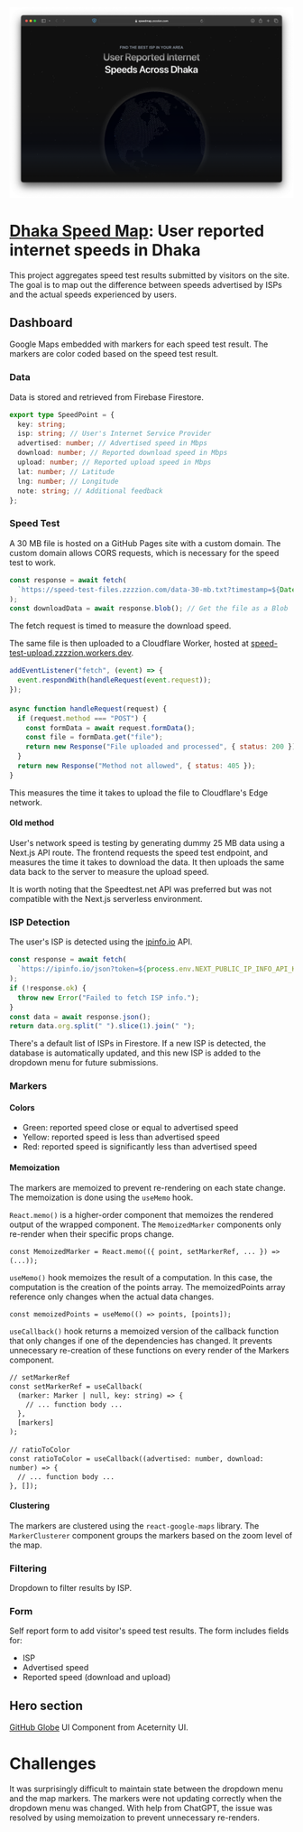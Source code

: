 <img src="./public/banner.png" style="width: auto; max-height: 400px; position: relative; left: 50%; transform: translate(-50%, 0);">

# [Dhaka Speed Map](https://speedmap.zzzzion.com/): User reported internet speeds in Dhaka

This project aggregates speed test results submitted by visitors on the site.
The goal is to map out the difference between speeds advertised by ISPs and the
actual speeds experienced by users.

## Dashboard

Google Maps embedded with markers for each speed test result. The markers are
color coded based on the speed test result.

### Data

Data is stored and retrieved from Firebase Firestore.

```ts
export type SpeedPoint = {
  key: string;
  isp: string; // User's Internet Service Provider
  advertised: number; // Advertised speed in Mbps
  download: number; // Reported download speed in Mbps
  upload: number; // Reported upload speed in Mbps
  lat: number; // Latitude
  lng: number; // Longitude
  note: string; // Additional feedback
};
```

### Speed Test

A 30 MB file is hosted on a GitHub Pages site with a custom domain. The custom
domain allows CORS requests, which is necessary for the speed test to work.

```ts
const response = await fetch(
  `https://speed-test-files.zzzzion.com/data-30-mb.txt?timestamp=${Date.now()}`
);
const downloadData = await response.blob(); // Get the file as a Blob
```

The fetch request is timed to measure the download speed.

The same file is then uploaded to a Cloudflare Worker, hosted at
[speed-test-upload.zzzzion.workers.dev](https://speed-test-upload.zzzzion.workers.dev/).

```js
addEventListener("fetch", (event) => {
  event.respondWith(handleRequest(event.request));
});

async function handleRequest(request) {
  if (request.method === "POST") {
    const formData = await request.formData();
    const file = formData.get("file");
    return new Response("File uploaded and processed", { status: 200 });
  }
  return new Response("Method not allowed", { status: 405 });
}
```

This measures the time it takes to upload the file to Cloudflare's Edge network.

#### Old method

User's network speed is testing by generating dummy 25 MB data using a Next.js
API route. The frontend requests the speed test endpoint, and measures the time
it takes to download the data. It then uploads the same data back to the server
to measure the upload speed.

It is worth noting that the Speedtest.net API was preferred but was not
compatible with the Next.js serverless environment.

### ISP Detection

The user's ISP is detected using the [ipinfo.io](https://ipinfo.io/) API.

```ts
const response = await fetch(
  `https://ipinfo.io/json?token=${process.env.NEXT_PUBLIC_IP_INFO_API_KEY}`
);
if (!response.ok) {
  throw new Error("Failed to fetch ISP info.");
}
const data = await response.json();
return data.org.split(" ").slice(1).join(" ");
```

There's a default list of ISPs in Firestore. If a new ISP is detected, the
database is automatically updated, and this new ISP is added to the dropdown
menu for future submissions.

### Markers

#### Colors

- Green: reported speed close or equal to advertised speed
- Yellow: reported speed is less than advertised speed
- Red: reported speed is significantly less than advertised speed

#### Memoization

The markers are memoized to prevent re-rendering on each state change. The
memoization is done using the `useMemo` hook.

`React.memo()` is a higher-order component that memoizes the rendered output of
the wrapped component. The `MemoizedMarker` components only re-render when their
specific props change.

```tsx
const MemoizedMarker = React.memo(({ point, setMarkerRef, ... }) => (...));
```

`useMemo()` hook memoizes the result of a computation. In this case, the
computation is the creation of the points array. The memoizedPoints array
reference only changes when the actual data changes.

```tsx
const memoizedPoints = useMemo(() => points, [points]);
```

`useCallback()` hook returns a memoized version of the callback function that
only changes if one of the dependencies has changed. It prevents unnecessary
re-creation of these functions on every render of the Markers component.

```tsx
// setMarkerRef
const setMarkerRef = useCallback(
  (marker: Marker | null, key: string) => {
    // ... function body ...
  },
  [markers]
);

// ratioToColor
const ratioToColor = useCallback((advertised: number, download: number) => {
  // ... function body ...
}, []);
```

#### Clustering

The markers are clustered using the `react-google-maps` library. The
`MarkerClusterer` component groups the markers based on the zoom level of the
map.

### Filtering

Dropdown to filter results by ISP.

### Form

Self report form to add visitor's speed test results. The form includes fields
for:

- ISP
- Advertised speed
- Reported speed (download and upload)

## Hero section

[GitHub Globe](https://ui.aceternity.com/components/github-globe) UI Component
from Aceternity UI.

# Challenges

It was surprisingly difficult to maintain state between the dropdown menu and
the map markers. The markers were not updating correctly when the dropdown menu
was changed. With help from ChatGPT, the issue was resolved by using memoization
to prevent unnecessary re-renders.
